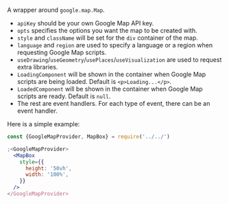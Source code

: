 A wrapper around `google.map.Map`.

- `apiKey` should be your own Google Map API key.
- `opts` specifies the options you want the map to be created with.
- `style` and `className` will be set for the `div` container of the map.
- `language` and `region` are used to specify a language or a region when
  requesting Google Map scripts.
- `useDrawing`/`useGeometry`/`usePlaces`/`useVisualization` are used to request
  extra libraries.
- `LoadingComponent` will be shown in the container when Google Map scripts are
  being loaded. Default is `<p>Loading...</p>`.
- `LoadedComponent` will be shown in the container when Google Map scripts are
  ready. Default is `null`.
- The rest are event handlers. For each type of event, there can be an event
  handler.

Here is a simple example:

```jsx
const {GoogleMapProvider, MapBox} = require('../../')

;<GoogleMapProvider>
  <MapBox
    style={{
      height: '50vh',
      width: '100%',
    }}
  />
</GoogleMapProvider>
```
